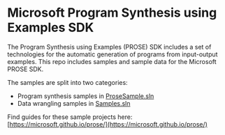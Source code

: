 # Microsoft Program Synthesis using Examples SDK

The Program Synthesis using Examples (PROSE) SDK includes a set of technologies for the automatic generation of programs from input-output examples. This repo includes samples and sample data for the Microsoft PROSE SDK.

The samples are split into two categories:

* Program synthesis samples in [ProseSample.sln](ProgramSynthesis/ProseSample.sln)
* Data wrangling samples in [Samples.sln](Samples.sln)

Find guides for these sample projects here: [https://microsoft.github.io/prose/](https://microsoft.github.io/prose/)